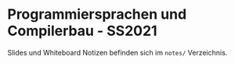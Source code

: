Programmiersprachen und Compilerbau - SS2021
===

Slides und Whiteboard Notizen befinden sich im `notes/` Verzeichnis.
